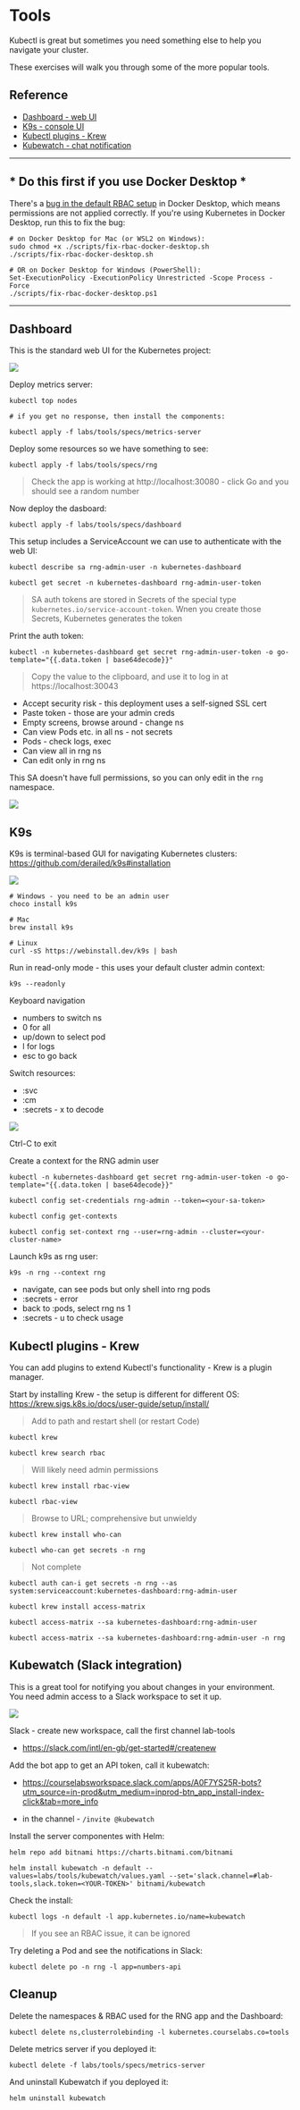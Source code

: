 # Tools

Kubectl is great but sometimes you need something else to help you navigate your cluster.

These exercises will walk you through some of the more popular tools.

## Reference

- [Dashboard - web UI](https://kubernetes.io/docs/tasks/access-application-cluster/web-ui-dashboard/)
- [K9s - console UI](https://github.com/derailed/k9s)
- [Kubectl plugins - Krew](https://krew.sigs.k8s.io/plugins/)
- [Kubewatch - chat notification](https://github.com/bitnami-labs/kubewatch)
___

## * **Do this first if you use Docker Desktop** *

There's a [bug in the default RBAC setup](https://github.com/docker/for-mac/issues/4774) in Docker Desktop, which means permissions are not applied correctly. If you're using Kubernetes in Docker Desktop, run this to fix the bug:

```
# on Docker Desktop for Mac (or WSL2 on Windows):
sudo chmod +x ./scripts/fix-rbac-docker-desktop.sh
./scripts/fix-rbac-docker-desktop.sh

# OR on Docker Desktop for Windows (PowerShell):
Set-ExecutionPolicy -ExecutionPolicy Unrestricted -Scope Process -Force
./scripts/fix-rbac-docker-desktop.ps1
```
___

## Dashboard

This is the standard web UI for the Kubernetes project:

![](/img/tools-dashboard-pods.png)

Deploy metrics server:

```
kubectl top nodes

# if you get no response, then install the components:

kubectl apply -f labs/tools/specs/metrics-server
```

Deploy some resources so we have something to see:

```
kubectl apply -f labs/tools/specs/rng
```

> Check the app is working at http://localhost:30080 - click Go and you should see a random number


Now deploy the dasboard:

```
kubectl apply -f labs/tools/specs/dashboard
```

This setup includes a ServiceAccount we can use to authenticate with the web UI:

```
kubectl describe sa rng-admin-user -n kubernetes-dashboard

kubectl get secret -n kubernetes-dashboard rng-admin-user-token
```

> SA auth tokens are stored in Secrets of the special type `kubernetes.io/service-account-token`. Wnen you create those Secrets, Kubernetes generates the token

Print the auth token:

```
kubectl -n kubernetes-dashboard get secret rng-admin-user-token -o go-template="{{.data.token | base64decode}}"
```

> Copy the value to the clipboard, and use it to log in at https://localhost:30043

- Accept security risk - this deployment uses a self-signed SSL cert
- Paste token - those are your admin creds
- Empty screens, browse around - change ns
- Can view Pods etc. in all ns - not secrets
- Pods - check logs, exec 
- Can view all in rng ns
- Can edit only in rng ns

This SA doesn't have full permissions, so you can only edit in the `rng` namespace.

![](/img/tools-dashboard-edit.png)

## K9s

K9s is terminal-based GUI for navigating Kubernetes clusters: https://github.com/derailed/k9s#installation

![](/img/tools-k9s-pods.png)


```
# Windows - you need to be an admin user
choco install k9s

# Mac
brew install k9s

# Linux
curl -sS https://webinstall.dev/k9s | bash
```

Run in read-only mode - this uses your default cluster admin context:

```
k9s --readonly
```

Keyboard navigation 

- numbers to switch ns
- 0 for all
- up/down to select pod
- l for logs
- esc to go back

Switch resources:

- :svc
- :cm
- :secrets - x to decode


![](/img/tools-k9s-secret.png)

Ctrl-C to exit

Create a context for the RNG admin user

```
kubectl -n kubernetes-dashboard get secret rng-admin-user-token -o go-template="{{.data.token | base64decode}}"

kubectl config set-credentials rng-admin --token=<your-sa-token>

kubectl config get-contexts  

kubectl config set-context rng --user=rng-admin --cluster=<your-cluster-name>
```

Launch k9s as rng user:

```
k9s -n rng --context rng
```

- navigate, can see pods but only shell into rng pods
- :secrets - error
- back to :pods, select rng ns 1
- :secrets - u to check usage


## Kubectl plugins - Krew

You can add plugins to extend Kubectl's functionality - Krew is a plugin manager.

Start by installing Krew - the setup is different for different OS: https://krew.sigs.k8s.io/docs/user-guide/setup/install/

> Add to path and restart shell (or restart Code)

```
kubectl krew 

kubectl krew search rbac
```

> Will likely need admin permissions 

```
kubectl krew install rbac-view

kubectl rbac-view
```

> Browse to URL; comprehensive but unwieldy

```
kubectl krew install who-can

kubectl who-can get secrets -n rng
```

> Not complete

```
kubectl auth can-i get secrets -n rng --as system:serviceaccount:kubernetes-dashboard:rng-admin-user
```

```
kubectl krew install access-matrix

kubectl access-matrix --sa kubernetes-dashboard:rng-admin-user

kubectl access-matrix --sa kubernetes-dashboard:rng-admin-user -n rng
```

## Kubewatch (Slack integration)

This is a great tool for notifying you about changes in your environment. You need admin access to a Slack workspace to set it up.

![](/img/tools-kubewatch-slack.png)

Slack - create new workspace, call the first channel lab-tools

- https://slack.com/intl/en-gb/get-started#/createnew

Add the bot app to get an API token, call it kubewatch:

- https://courselabsworkspace.slack.com/apps/A0F7YS25R-bots?utm_source=in-prod&utm_medium=inprod-btn_app_install-index-click&tab=more_info

- in the channel - `/invite @kubewatch`

Install the server componentes with Helm:

```
helm repo add bitnami https://charts.bitnami.com/bitnami

helm install kubewatch -n default --values=labs/tools/kubewatch/values.yaml --set='slack.channel=#lab-tools,slack.token=<YOUR-TOKEN>' bitnami/kubewatch
```

Check the install:

```
kubectl logs -n default -l app.kubernetes.io/name=kubewatch
```

> If you see an RBAC issue, it can be ignored

Try deleting a Pod and see the notifications in Slack:

```
kubectl delete po -n rng -l app=numbers-api
```


## Cleanup

Delete the namespaces & RBAC used for the RNG app and the Dashboard:

```
kubectl delete ns,clusterrolebinding -l kubernetes.courselabs.co=tools
```

Delete metrics server if you deployed it:

```
kubectl delete -f labs/tools/specs/metrics-server
```

And uninstall Kubewatch if you deployed it:

```
helm uninstall kubewatch
```